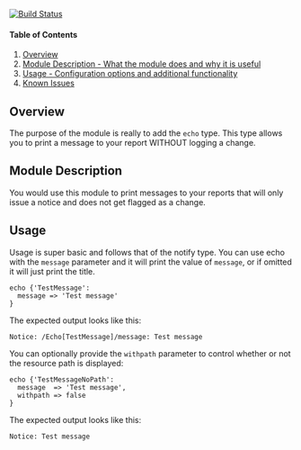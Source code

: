 [![Build Status](https://travis-ci.org/ipcrm/ipcrm-echo.svg?branch=master)](https://travis-ci.org/ipcrm/ipcrm-echo)

#### Table of Contents

1. [Overview](#overview)
2. [Module Description - What the module does and why it is useful](#module-description)
3. [Usage - Configuration options and additional functionality](#usage)
4. [Known Issues](#issues)

## Overview

The purpose of the module is really to add the `echo` type.  This type allows you to print a message to your report WITHOUT logging a change.

## Module Description

You would use this module to print messages to your reports that will only issue a notice and does not get flagged as a change.

## Usage
Usage is super basic and follows that of the notify type.  You can use echo with the `message` parameter and it will print the value of `message`, or
if omitted it will just print the title.


```puppet
echo {'TestMessage':
  message => 'Test message'
}
```

The expected output looks like this:

```
Notice: /Echo[TestMessage]/message: Test message
```

You can optionally provide the `withpath` parameter to control whether or not the resource path is displayed:

```puppet
echo {'TestMessageNoPath':
  message  => 'Test message',
  withpath => false
}
```

The expected output looks like this:

```
Notice: Test message
```
